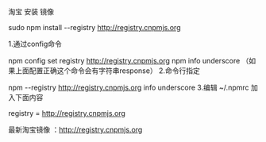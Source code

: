 淘宝 安装 镜像

sudo npm install --registry http://registry.cnpmjs.org


1.通过config命令

npm config set registry http://registry.cnpmjs.org
npm info underscore （如果上面配置正确这个命令会有字符串response）
2.命令行指定

npm --registry http://registry.cnpmjs.org info underscore 
3.编辑 ~/.npmrc 加入下面内容

registry = http://registry.cnpmjs.org


 最新淘宝镜像 ：http://registry.cnpmjs.org